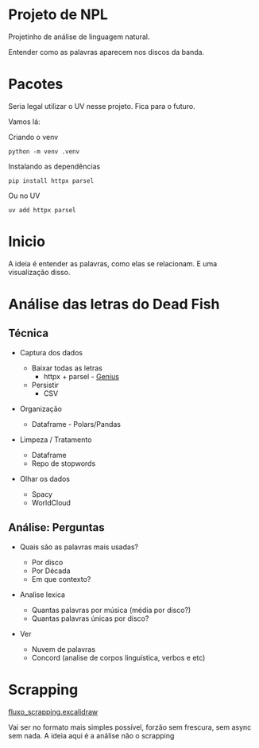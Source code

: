 # Projeto de NPL

Projetinho de análise de linguagem natural.

Entender como as palavras aparecem nos discos da banda.

# Pacotes
Seria legal utilizar o UV nesse projeto. Fica para o futuro. 

Vamos lá: 

Criando o venv

```shell
python -m venv .venv
```

Instalando as dependências

```shell
pip install httpx parsel
```

Ou no UV
```shell
uv add httpx parsel
```

# Inicio

A ideia é entender as palavras, como elas se relacionam. E uma visualização disso.

# Análise das letras do Dead Fish

## Técnica

- Captura dos dados
    - Baixar todas as letras
        - httpx + parsel - [Genius](genius.com)
    - Persistir
        - CSV

- Organização
    - Dataframe - Polars/Pandas

- Limpeza / Tratamento
    - Dataframe
    - Repo de stopwords

- Olhar os dados
    - Spacy
    - WorldCloud

## Análise: Perguntas

- Quais são as palavras mais usadas?
    - Por disco
    - Por Década
    - Em que contexto?

- Analise lexica
    - Quantas palavras por música (média por disco?)
    - Quantas palavras únicas por disco?

- Ver
    - Nuvem de palavras
    - Concord (analise de corpos linguística, verbos e etc)



# Scrapping 

[fluxo_scrapping.excalidraw](docs/fluxo_scrapping.excalidraw)

Vai ser no formato mais simples possível, forzão sem frescura, sem async sem nada.
A ideia aqui é a análise não o scrapping

